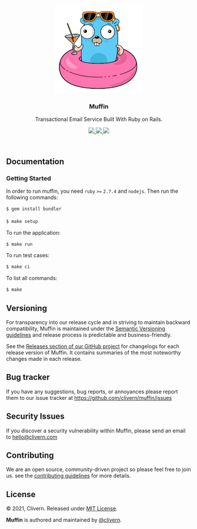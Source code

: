 <p align="center">
    <img src="https://raw.githubusercontent.com/Clivern/Muffin/main/assets/logo.png?v=0.1.0" width="240" />
    <h3 align="center">Muffin</h3>
    <p align="center">Transactional Email Service Built With Ruby on Rails.</p>
    <p align="center">
        <a href="https://github.com/Clivern/Muffin/actions/workflows/build.yml">
            <img src="https://github.com/Clivern/Muffin/actions/workflows/build.yml/badge.svg">
        </a>
        <a href="https://github.com/Clivern/Muffin/releases">
            <img src="https://img.shields.io/badge/Version-0.1.0-red.svg">
        </a>
        <a href="https://github.com/Clivern/Muffin/blob/master/LICENSE">
            <img src="https://img.shields.io/badge/LICENSE-MIT-orange.svg">
        </a>
    </p>
</p>
<br/>

## Documentation

### Getting Started

In order to run muffin, you need `ruby` `>=` `2.7.4` and `nodejs`. Then run the following commands:

```zsh
$ gem install bundler

$ make setup
```

To run the application:

```zsh
$ make run
```

To run test cases:

```zsh
$ make ci
```

To list all commands:

```zsh
$ make
```


## Versioning

For transparency into our release cycle and in striving to maintain backward compatibility, Muffin is maintained under the [Semantic Versioning guidelines](https://semver.org/) and release process is predictable and business-friendly.

See the [Releases section of our GitHub project](https://github.com/clivern/muffin/releases) for changelogs for each release version of Muffin. It contains summaries of the most noteworthy changes made in each release.


## Bug tracker

If you have any suggestions, bug reports, or annoyances please report them to our issue tracker at https://github.com/clivern/muffin/issues


## Security Issues

If you discover a security vulnerability within Muffin, please send an email to [hello@clivern.com](mailto:hello@clivern.com)


## Contributing

We are an open source, community-driven project so please feel free to join us. see the [contributing guidelines](CONTRIBUTING.md) for more details.


## License

© 2021, Clivern. Released under [MIT License](https://opensource.org/licenses/mit-license.php).

**Muffin** is authored and maintained by [@clivern](http://github.com/clivern).

